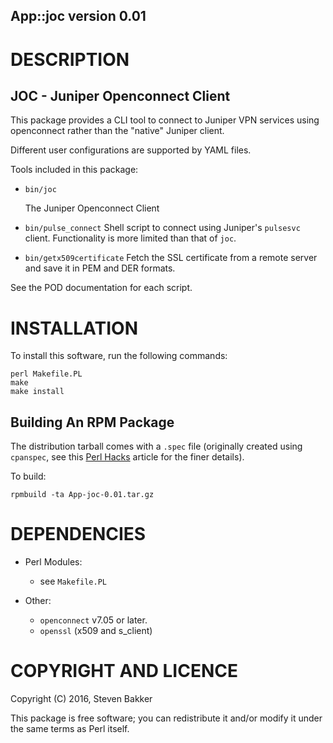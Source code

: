 ## App::joc version 0.01
 
# DESCRIPTION

## JOC - Juniper Openconnect Client

This package provides a CLI tool to connect to Juniper VPN services using openconnect rather than the "native" Juniper client.

Different user configurations are supported by YAML files.

Tools included in this package:

  * `bin/joc`

     The Juniper Openconnect Client

  * `bin/pulse_connect`
    Shell script to connect using Juniper's `pulsesvc` client.
    Functionality is more limited than that of `joc`.

  * `bin/getx509certificate`
    Fetch the SSL certificate from a remote server and save it in PEM and DER formats.

See the POD documentation for each script.

# INSTALLATION
 
To install this software, run the following commands:

    perl Makefile.PL
    make
    make install

## Building An RPM Package

The distribution tarball comes with a `.spec` file (originally created using `cpanspec`, see this [Perl Hacks](http://perlhacks.com/2015/10/build-rpms-of-cpan-modules/) article for the finer details).

To build:

    rpmbuild -ta App-joc-0.01.tar.gz

# DEPENDENCIES
 
  * Perl Modules:
    - see `Makefile.PL`

  * Other:
	- `openconnect` v7.05 or later.
	- `openssl` (x509 and s_client)
 
# COPYRIGHT AND LICENCE
 
Copyright (C) 2016, Steven Bakker _<sb AT monkey-mind DOT net>_
 
This package is free software; you can redistribute it and/or modify
it under the same terms as Perl itself.
